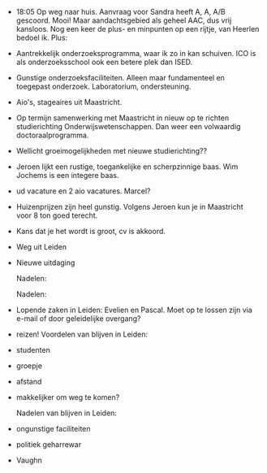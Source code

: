- 18:05	Op weg naar huis. Aanvraag voor Sandra heeft A, A, A/B gescoord. Mooi! Maar aandachtsgebied als geheel AAC, dus vrij kansloos. Nog een keer de plus- en minpunten op een rijtje, van Heerlen bedoel ik.
  Plus:
- Aantrekkelijk onderzoeksprogramma, waar ik zo in kan schuiven. ICO is als onderzoeksschool ook een betere plek dan ISED.
- Gunstige onderzoeksfaciliteiten. Alleen maar fundamenteel en toegepast onderzoek. Laboratorium, ondersteuning.
- Aio's, stageaires uit Maastricht.
- Op termijn samenwerking met Maastricht in nieuw op te richten studierichting Onderwijswetenschappen. Dan weer een volwaardig doctoraalprogramma.
- Wellicht groeimogelijkheden met nieuwe studierichting??
- Jeroen lijkt een rustige, toegankelijke en scherpzinnige baas. Wim Jochems is een integere baas.
- ud vacature en 2 aio vacatures. Marcel?
- Huizenprijzen zijn heel gunstig. Volgens Jeroen kun je in Maastricht voor 8 ton goed terecht.
- Kans dat je het wordt is groot, cv is akkoord.
- Weg uit Leiden
- Nieuwe uitdaging
  
  Nadelen:
  
  Nadelen:
- Lopende zaken in Leiden: Evelien en Pascal. Moet op te lossen zijn via e-mail of door geleidelijke overgang?
- reizen!
  Voordelen van blijven in Leiden:
- studenten
- groepje
- afstand
- makkelijker om weg te komen?
  
  Nadelen van blijven in Leiden:
- ongunstige faciliteiten
- politiek geharrewar
- Vaughn